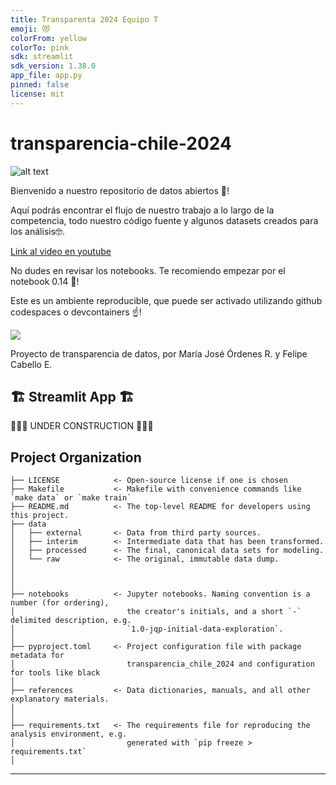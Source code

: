 ```yaml
---
title: Transparenta 2024 Equipo T
emoji: 😻
colorFrom: yellow
colorTo: pink
sdk: streamlit
sdk_version: 1.38.0
app_file: app.py
pinned: false
license: mit
---
```



# transparencia-chile-2024



![alt text](bg-transparenta2024.png)

Bienvenido a nuestro repositorio de datos abiertos 🤗!

Aquí podrás encontrar el flujo de nuestro trabajo a lo largo de la competencia, todo nuestro código fuente y algunos datasets creados para los análisis🤓.

[Link al video en youtube](https://www.youtube.com/watch?v=dA250sLVCDk)

No dudes en revisar los notebooks. Te recomiendo empezar por el notebook 0.14 🤟!

Este es un ambiente reproducible, que puede ser activado utilizando github codespaces o devcontainers ☝️!

<a target="_blank" href="https://cookiecutter-data-science.drivendata.org/">
    <img src="https://img.shields.io/badge/CCDS-Project%20template-328F97?logo=cookiecutter" />
</a>

Proyecto de transparencia de datos, por María José Órdenes R. y Felipe Cabello E.


## 🏗️ Streamlit App 🏗️

👷👷🚧 UNDER CONSTRUCTION 🚧👷👷


## Project Organization

```
├── LICENSE            <- Open-source license if one is chosen
├── Makefile           <- Makefile with convenience commands like `make data` or `make train`
├── README.md          <- The top-level README for developers using this project.
├── data
│   ├── external       <- Data from third party sources.
│   ├── interim        <- Intermediate data that has been transformed.
│   ├── processed      <- The final, canonical data sets for modeling.
│   └── raw            <- The original, immutable data dump.
│
│
│
├── notebooks          <- Jupyter notebooks. Naming convention is a number (for ordering),
│                         the creator's initials, and a short `-` delimited description, e.g.
│                         `1.0-jqp-initial-data-exploration`.
│
├── pyproject.toml     <- Project configuration file with package metadata for
│                         transparencia_chile_2024 and configuration for tools like black
│
├── references         <- Data dictionaries, manuals, and all other explanatory materials.
│
│
├── requirements.txt   <- The requirements file for reproducing the analysis environment, e.g.
│                         generated with `pip freeze > requirements.txt`
│

```

--------

